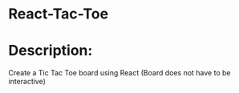 # React-Tac-Toe
<h1> Description: </h1>
<p> Create a Tic Tac Toe board using React (Board does not have to be interactive)</p>
